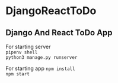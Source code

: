 # DjangoReactToDo  
## Django And React ToDo App    
For starting server  
```pipenv shell```  
```python3 manage.py runserver```  

For starting app 
```npm install```  
```npm start```
